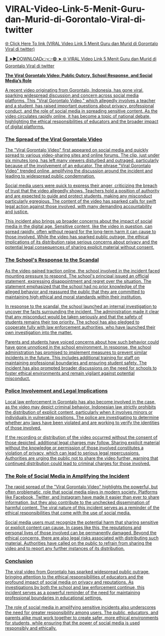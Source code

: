 # VIRAL-Video-Link-5-Menit-Guru-dan-Murid-di-Gorontalo-Viral-di-twitter


<a href="https://zenolytica.sbs/sdfgdrtgr"> 🌐 Click Here To link (VIRAL Video Link 5 Menit Guru dan Murid di Gorontalo Viral di twitter)

🔴 ➤►DOWNLOAD👉👉🟢 ➤  <a href="https://zenolytica.sbs/sdfgdrtgr"> 🌐 VIRAL Video Link 5 Menit Guru dan Murid di Gorontalo Viral di twitter



**The Viral Gorontalo Video: Public Outcry, School Response, and Social Media’s Role**

A recent video originating from Gorontalo, Indonesia, has gone viral, sparking widespread discussion and concern across social media platforms. This "Viral Gorontalo Video," which allegedly involves a teacher and a student, has raised important questions about privacy, professional conduct, and the role of social media in spreading sensitive content. As the video circulates rapidly online, it has become a topic of national debate, highlighting the ethical responsibilities of educators and the broader impact of digital platforms.

### The Spread of the Viral Gorontalo Video

The "Viral Gorontalo Video" first appeared on social media and quickly spread to various video-sharing sites and online forums. The clip, just under six minutes long, has left many viewers disturbed and outraged, particularly because of the involvement of an educator. The phrase "Viral Gorontalo Video" trended online, amplifying the discussion around the incident and leading to widespread public condemnation.

Social media users were quick to express their anger, criticizing the breach of trust that the video allegedly shows. Teachers hold a position of authority and are expected to guide and protect students, making any misconduct particularly egregious. The content of the video has sparked calls for swift legal action against those involved, with many demanding accountability and justice.

This incident also brings up broader concerns about the impact of social media in the digital age. Sensitive content, like the video in question, can spread rapidly, often without regard for the long-term harm it can cause to those involved. While the video has sparked public outrage, the ethical implications of its distribution raise serious concerns about privacy and the potential legal consequences of sharing explicit material without consent.

### The School's Response to the Scandal

As the video gained traction online, the school involved in the incident faced mounting pressure to respond. The school's principal issued an official statement, expressing disappointment and regret over the situation. The statement emphasized that the school had no prior knowledge of the alleged behavior and reassured the public that they are committed to maintaining high ethical and moral standards within their institution.

In response to the scandal, the school launched an internal investigation to uncover the facts surrounding the incident. The administration made it clear that any misconduct would be taken seriously and that the safety of students remains their top priority. The school has also pledged to cooperate fully with law enforcement authorities, who have launched their own investigation into the matter.

Parents and students have voiced concerns about how such behavior could have gone unnoticed in the school environment. In response, the school administration has promised to implement measures to prevent similar incidents in the future. This includes additional training for staff on maintaining professional boundaries and ensuring student safety. The incident has also prompted broader discussions on the need for schools to foster ethical environments and remain vigilant against potential misconduct.

### Police Involvement and Legal Implications

Local law enforcement in Gorontalo has also become involved in the case, as the video may depict criminal behavior. Indonesian law strictly prohibits the distribution of explicit content, particularly when it involves minors or individuals in vulnerable positions. The police are investigating to determine whether any laws have been violated and are working to verify the identities of those involved.

If the recording or distribution of the video occurred without the consent of those depicted, additional legal charges may follow. Sharing explicit material without the knowledge or permission of those involved constitutes a violation of privacy, which can lead to serious legal repercussions. Authorities are urging the public not to share the video further, warning that continued distribution could lead to criminal charges for those involved.

### The Role of Social Media in Amplifying the Incident

The rapid spread of the "Viral Gorontalo Video" highlights the powerful, but often problematic, role that social media plays in modern society. Platforms like Facebook, Twitter, and Instagram have made it easier than ever to share information, but they also contribute to the unchecked dissemination of harmful content. The viral nature of this incident serves as a reminder of the ethical responsibilities that come with the use of social media.

Social media users must recognize the potential harm that sharing sensitive or explicit content can cause. In cases like this, the reputations and personal lives of those involved can be permanently damaged. Beyond the ethical concerns, there are also legal risks associated with distributing such material. Authorities have called on the public to refrain from sharing the video and to report any further instances of its distribution.

### Conclusion

The viral video from Gorontalo has sparked widespread public outrage, bringing attention to the ethical responsibilities of educators and the profound impact of social media on privacy and reputations. As investigations by both the school and law enforcement continue, this incident serves as a powerful reminder of the need for maintaining professional boundaries in educational settings.

The role of social media in amplifying sensitive incidents also underscores the need for greater responsibility among users. The public, educators, and parents alike must work together to create safer, more ethical environments for students, while ensuring that the power of social media is used responsibly and ethically.
